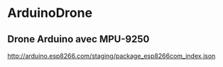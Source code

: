 <h1>ArduinoDrone</h1>

<h2>Drone Arduino avec MPU-9250</h2>

http://arduino.esp8266.com/staging/package_esp8266com_index.json

